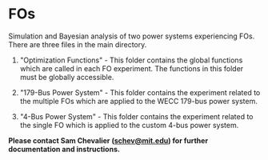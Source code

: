 # FOs
Simulation and Bayesian analysis of two power systems experiencing FOs. There are three files in the main directory.

1) "Optimization Functions" - This folder contains the global functions which are called in each FO experiment. The functions in this folder must be globally accessible.

2) "179-Bus Power System" - This folder contains the experiment related to the multiple FOs which are applied to the WECC 179-bus power system.

3) "4-Bus Power System" - This folder contains the experiment related to the single FO which is applied to the custom 4-bus power system.

<b> Please contact Sam Chevalier (schev@mit.edu) for further documentation and instructions.
